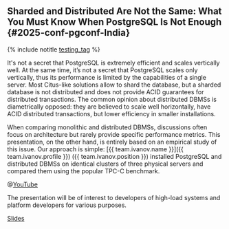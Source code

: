 ## Sharded and Distributed Are Not the Same: What You Must Know When PostgreSQL Is Not Enough {#2025-conf-pgconf-India}

{% include notitle [testing_tag](../../tags.md#testing) %}

It's not a secret that PostgreSQL is extremely efficient and scales vertically well. At the same time, it’s not a secret that PostgreSQL scales only vertically, thus its performance is limited by the capabilities of a single server. Most Citus-like solutions allow to shard the database, but a sharded database is not distributed and does not provide ACID guarantees for distributed transactions. The common opinion about distributed DBMSs is diametrically opposed: they are believed to scale well horizontally, have ACID distributed transactions, but lower efficiency in smaller installations.

When comparing monolithic and distributed DBMSs, discussions often focus on architecture but rarely provide specific performance metrics. This presentation, on the other hand, is entirely based on an empirical study of this issue. Our approach is simple: [{{ team.ivanov.name }}]({{ team.ivanov.profile }}) ({{ team.ivanov.position }}) installed PostgreSQL and distributed DBMSs on identical clusters of three physical servers and compared them using the popular TPC-C benchmark.

@[YouTube](https://youtu.be/HR-vUI8mTVI?si=oenZT8mTr6czcZtS)

The presentation will be of interest to developers of high-load systems and platform developers for various purposes.

[Slides](https://presentations.ydb.tech/2025/en/pgconfin2025/sharded_and_distributed_are_not_the_same/presentation.pdf)
